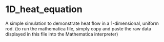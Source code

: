 # 1D_heat_equation

A simple simulation to demonstrate heat flow in a 1-dimensional, uniform rod. (to run the mathematica file, simply copy and paste the raw data displayed in this file into the Mathematica interpreter)
